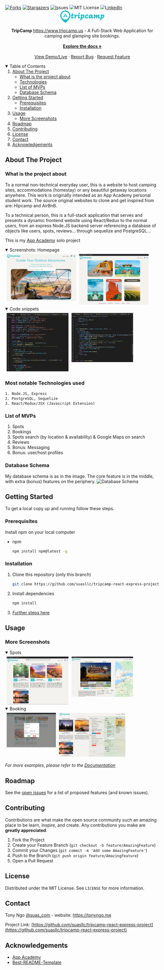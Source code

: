 
[![Forks][forks-shield]][forks-url]
[![Stargazers][stars-shield]][stars-url]
[![Issues][issues-shield]][issues-url]
[![MIT License][license-shield]][license-url]
[![LinkedIn][linkedin-shield]][linkedin-url]
<!--ReactSkipperStart -->
<br />
<p align="center"  style='margin-top: -40px; margin-bottom: -10px;'>
  <a href="https://github.com/suasllc/tripcamp-react-express-project">
    <img src="/frontend/src/images/tripcamp6-200x60.png" alt="Logo" width="160" height="60" style="object-fit: contain">
  </a>

  <p align="center">
    <b>TripCamp</b> <a href="https://www.tripcamp.us/" target="_blank">https://www.tripcamp.us</a> - A Full-Stack Web Application for camping and glamping site bookings.
    <br />
    <br />
    <a href="https://github.com/suasllc/tripcamp-react-express-project/wiki"><strong>Explore the docs »</strong></a>
    <br />
    <br />
    <a href="https://www.tripcamp.us/" target="_blank">View Demo/Live</a>
    ·
    <a href="https://github.com/suasllc/tripcamp-react-express-project/issues">Report Bug</a>
    ·
    <a href="https://github.com/suasllc/tripcamp-react-express-project/issues">Request Feature</a>
  </p>
</p>



<details open='open'>
   <summary>Table of Contents</summary>
   <ol style='margin: 0px 30px 0px 0px'>
      <li>
         <a href="#about-the-project">About The Project</a>
         <ul>
            <li><a href="#what-is-the-project-about">What is the project about</a></li>
            <li><a href="#most-notable-technologies-used">Technologies</a></li>
            <li><a href="#list-of-mvps">List of MVPs</a></li>
            <li><a href="#database-schema">Database Schema</a></li>
         </ul>
      </li>
      <li>
         <a href="#getting-started">Getting Started</a>
         <ul>
         <li><a href="#prerequisites">Prerequisites</a></li>
         <li><a href="#installation">Installation</a></li>
         </ul>
      </li>
      <li><a href="#usage">Usage</a>
         <ul>
            <li><a href="#more-screenshots">More Screenshots</a></li>
         </ul>
      </li>
      <li><a href="#roadmap">Roadmap</a></li>
      <li><a href="#contributing">Contributing</a></li>
      <li><a href="#license">License</a></li>
      <li><a href="#contact">Contact</a></li>
      <li><a href="#acknowledgements">Acknowledgements</a></li>
   </ol>
</details>



## About The Project
### What is the project about
To a normal non-technical everyday user, this is a website to host camping sites, accommodations (homestay) or any beautiful getaway locations anywhere. This work is originally intended as an App Academy personal student work. The source original websites to clone and get inspired from are: Hipcamp and AirBnB.

To a technical person, this is a full-stack application that serves and presents a dynamic frontend website using React/Redux to the normal users, from an express Node.JS backend server referencing a database of objects like users, spots, reviews... through sequelize and PostgreSQL...

This is my <a href='www.appacademy.io' target='_blank'>App Academy</a> solo project
<!--ReactSkipperEnd -->

<!--ReactSkipperStart -->
<details open="open">
   <summary>Screenshots: Homepage </summary>
   <div style="display: flex">
      <img src="/resources/images/screenshots/tripcamp.png" width="45%" height="30%" style="margin: 5px"/>
      <img src="/resources/images/screenshots/home2.png" width="45%" height="30%" style="margin: 5px"/>
   <div>
</details>
<details open="open">
   <summary>Code snippets</summary>
   <div style="display: flex">
      <img src="/resources/images/screenshots/codesnippet1.png" width="40%" height="24%" style="margin: 5px"/>
      <img src="/resources/images/screenshots/codesnippet2.png" width="40%" height="24%" style="margin: 5px"/>
   <div>
</details>

<!--ReactSkipperEnd -->

### Most notable Technologies used
    1. Node.JS, Express
    2. PostgreSQL, Sequelize
    3. React/Redux/JSX (Javascript Extension)
    
### List of MVPs
  1. Spots
  2. Bookings
  3. Spots search (by location & availability) & Google Maps on search
  4. Reviews
  5. Bonus: Messaging
  6. Bonus: user/host profiles

### Database Schema
My database schema is as in the image. The core feature is in the middle, with extra (bonus) features on the periphery.
![Database Schema](https://tripcamp.s3.amazonaws.com/resources/images/official/tripcampdatabaseschema.png)

## Getting Started

To get a local copy up and running follow these steps.

### Prerequisites

Install npm on your local computer
* npm
  ```sh
  npm install npm@latest -g
  ```

### Installation
1. Clone this repository (only this branch)

   ```bash
   git clone https://github.com/suasllc/tripcamp-react-express-project.git
   ```

2. Install dependencies

      ```bash
      npm install
      ```

3. [Further steps here](https://github.com/suasllc/tripcamp-react-express-project/wiki)

## Usage
<!--ReactSkipperStart -->
### More Screenshots

<details open="open">
   <summary>Spots</summary>   
   <div style="display: flex">
      <img src="./resources/images/screenshots/spots.png" width="40%" height="40%"  style="margin: 5px"/>
      <img src="./resources/images/screenshots/singlespot.png" width="40%" height="40%"  style="margin: 5px"/>         
   <div>
</details>
<details open="open">
   <summary>Booking</summary>   
   <div style="display: flex">
      <!-- <div style='display: flex; flex-direction: column; width="40%"'> -->
         <img src="./resources/images/screenshots/booking.png" width="32%" height="30%" style="margin: 5px"/>
         <img src="./resources/images/screenshots/profilepage.png" width="43%" height="30%" style="margin: 5px"/>
      <!-- </div> -->
   <div>
</details>

<!--ReactSkipperEnd -->

_For more examples, please refer to the [Documentation](https://github.com/suasllc/tripcamp-react-express-project/wiki)_



## Roadmap

See the [open issues](https://github.com/suasllc/tripcamp-react-express-project/issues) for a list of proposed features (and known issues).



## Contributing

Contributions are what make the open source community such an amazing place to be learn, inspire, and create. Any contributions you make are **greatly appreciated**.

1. Fork the Project
2. Create your Feature Branch (`git checkout -b feature/AmazingFeature`)
3. Commit your Changes (`git commit -m 'Add some AmazingFeature'`)
4. Push to the Branch (`git push origin feature/AmazingFeature`)
5. Open a Pull Request



## License

Distributed under the MIT License. See `LICENSE` for more information.



## Contact

Tony Ngo [@suas_com](https://twitter.com/suas_com) - website: https://tonyngo.me

Project Link: [https://github.com/suasllc/tripcamp-react-express-project](https://github.com/suasllc/tripcamp-react-express-project)



## Acknowledgements

* [App Academy](https://www.appacademy.io/)
* [Best-README-Template](https://github.com/othneildrew/Best-README-Template)



[contributors-shield]: https://img.shields.io/github/contributors/suasllc/tripcamp-react-express-project.svg?style=for-the-badge
[contributors-url]: https://github.com/suasllc/tripcamp-react-express-project/graphs/contributors
[forks-shield]: https://img.shields.io/github/forks/suasllc/tripcamp-react-express-project.svg?style=for-the-badge
[forks-url]: https://github.com/suasllc/tripcamp-react-express-project/network/members
[stars-shield]: https://img.shields.io/github/stars/suasllc/tripcamp-react-express-project.svg?style=for-the-badge
[stars-url]: https://github.com/suasllc/tripcamp-react-express-project/stargazers
[issues-shield]: https://img.shields.io/github/issues/suasllc/tripcamp-react-express-project.svg?style=for-the-badge
[issues-url]: https://github.com/suasllc/tripcamp-react-express-project/issues
[license-shield]: https://img.shields.io/github/license/suasllc/tripcamp-react-express-project.svg?style=for-the-badge
[license-url]: https://github.com/suasllc/tripcamp-react-express-project/blob/master/LICENSE.txt
[linkedin-shield]: https://img.shields.io/badge/-LinkedIn-black.svg?style=for-the-badge&logo=linkedin&colorB=555
[linkedin-url]: https://www.linkedin.com/in/tony-ngo-suas/

